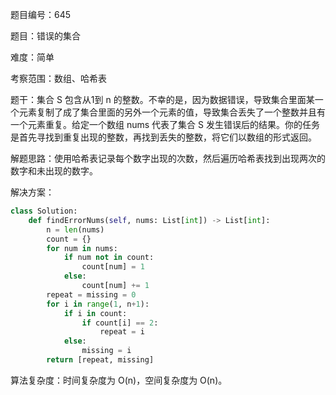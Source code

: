 题目编号：645

题目：错误的集合

难度：简单

考察范围：数组、哈希表

题干：集合 S 包含从1到 n 的整数。不幸的是，因为数据错误，导致集合里面某一个元素复制了成了集合里面的另外一个元素的值，导致集合丢失了一个整数并且有一个元素重复。给定一个数组 nums 代表了集合 S 发生错误后的结果。你的任务是首先寻找到重复出现的整数，再找到丢失的整数，将它们以数组的形式返回。

解题思路：使用哈希表记录每个数字出现的次数，然后遍历哈希表找到出现两次的数字和未出现的数字。

解决方案：

```python
class Solution:
    def findErrorNums(self, nums: List[int]) -> List[int]:
        n = len(nums)
        count = {}
        for num in nums:
            if num not in count:
                count[num] = 1
            else:
                count[num] += 1
        repeat = missing = 0
        for i in range(1, n+1):
            if i in count:
                if count[i] == 2:
                    repeat = i
            else:
                missing = i
        return [repeat, missing]
```

算法复杂度：时间复杂度为 O(n)，空间复杂度为 O(n)。
